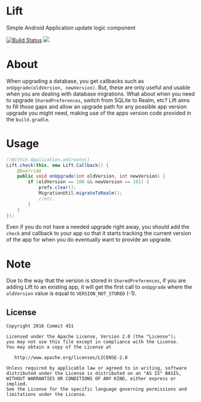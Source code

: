 # Lift
Simple Android Application update logic component

[![Build Status](https://travis-ci.org/Commit451/Lift.svg?branch=master)](https://travis-ci.org/Commit451/Lift) [![](https://jitpack.io/v/Commit451/Lift.svg)](https://jitpack.io/#Commit451/Lift)

# About
When upgrading a database, you get callbacks such as `onUpgrade(oldVersion, newVersion)`. But, these are only useful and usable when you are dealing with database migrations. What about when you need to upgrade `SharedPreferences`, switch from SQLite to Realm, etc? Lift aims to fill those gaps and allow an upgrade path for any possible app version upgrade you might need, making use of the apps version code provided in the `build.gradle`.

# Usage

```java
//Within Application.onCreate()
Lift.check(this, new Lift.Callback() {
    @Override
    public void onUpgrade(int oldVersion, int newVersion) {
        if (oldVersion == 100 && newVersion == 101) {
            prefs.clear();
            MigrationUtil.migrateToRealm();
            //etc.
        }
    }
});
```
Even if you do not have a needed upgrade right away, you should add the `check` and callback to your app so that it starts tracking the current version of the app for when you do eventually want to provide an upgrade. 

# Note
Due to the way that the version is stored in `SharedPreferences`, if you are adding Lift to an existing app, it will get the first call to `onUpgrade` where the `oldVersion` value is equal to `VERSION_NOT_STORED` (-1).

License
--------

    Copyright 2016 Commit 451

    Licensed under the Apache License, Version 2.0 (the "License");
    you may not use this file except in compliance with the License.
    You may obtain a copy of the License at

       http://www.apache.org/licenses/LICENSE-2.0

    Unless required by applicable law or agreed to in writing, software
    distributed under the License is distributed on an "AS IS" BASIS,
    WITHOUT WARRANTIES OR CONDITIONS OF ANY KIND, either express or implied.
    See the License for the specific language governing permissions and
    limitations under the License.

